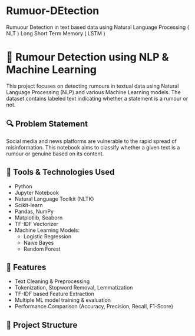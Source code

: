 # Rumuor-DEtection
Rumuour Detection in text based data using Natural Language Processing ( NLT )  Long Short Term Memory ( LSTM )

# 📰 Rumour Detection using NLP & Machine Learning

This project focuses on detecting rumours in textual data using Natural Language Processing (NLP) and various Machine Learning models. The dataset contains labeled text indicating whether a statement is a rumour or not.

## 🔍 Problem Statement

Social media and news platforms are vulnerable to the rapid spread of misinformation. This notebook aims to classify whether a given text is a rumour or genuine based on its content.

## 🧰 Tools & Technologies Used

- Python
- Jupyter Notebook
- Natural Language Toolkit (NLTK)
- Scikit-learn
- Pandas, NumPy
- Matplotlib, Seaborn
- TF-IDF Vectorizer
- Machine Learning Models:
  - Logistic Regression
  - Naive Bayes
  - Random Forest

## 🧪 Features

- Text Cleaning & Preprocessing
- Tokenization, Stopword Removal, Lemmatization
- TF-IDF based Feature Extraction
- Multiple ML model training & evaluation
- Performance Comparison (Accuracy, Precision, Recall, F1-Score)

## 📁 Project Structure

